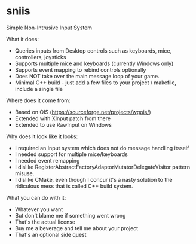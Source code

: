 # sniis
Simple Non-Intrusive Input System

What it does:

- Queries inputs from Desktop controls such as keyboards, mice, controllers, joysticks
- Supports multiple mice and keyboards (currently Windows only)
- Supports event mapping to rebind controls optionally
- Does NOT take over the main message loop of your game.
- Minimal C++ build - just add a few files to your project / makefile, include a single file

Where does it come from:

- Based on OIS (https://sourceforge.net/projects/wgois/)
- Extended with XInput patch from there
- Extended to use RawInput on Windows

Why does it look like it looks:

- I required an Input system which does not do message handling itsself
- I needed support for multiple mice/keyboards
- I needed event remapping
- I dislike RegisterAbstractFactoryAdaptorMutatorDelegateVisitor pattern misuse.
- I dislike CMake, even though I concur it's a nasty solution to the ridiculous mess that is called C++ build system.

What you can do with it:

- Whatever you want
- But don't blame me if something went wrong
- That's the actual license
- Buy me a beverage and tell me about your project 
- That's an optional side quest
